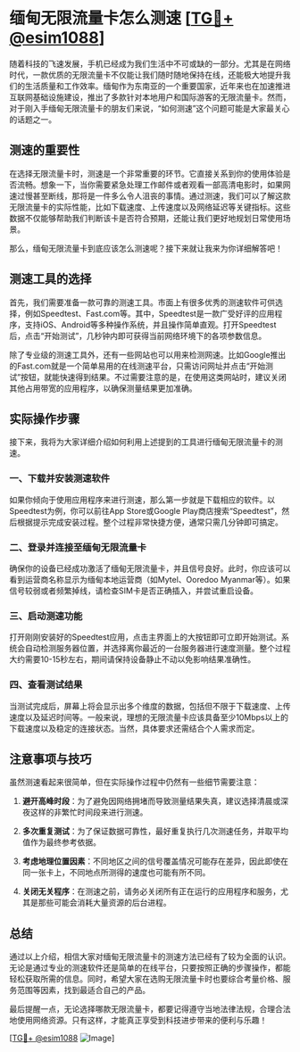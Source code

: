 # 缅甸无限流量卡怎么测速 [[TG💪+ @esim1088](https://t.me/s/esim1088)]

随着科技的飞速发展，手机已经成为我们生活中不可或缺的一部分。尤其是在网络时代，一款优质的无限流量卡不仅能让我们随时随地保持在线，还能极大地提升我们的生活质量和工作效率。缅甸作为东南亚的一个重要国家，近年来也在加速推进互联网基础设施建设，推出了多款针对本地用户和国际游客的无限流量卡。然而，对于刚入手缅甸无限流量卡的朋友们来说，“如何测速”这个问题可能是大家最关心的话题之一。

## 测速的重要性

在选择无限流量卡时，测速是一个非常重要的环节。它直接关系到你的使用体验是否流畅。想象一下，当你需要紧急处理工作邮件或者观看一部高清电影时，如果网速过慢甚至断线，那将是一件多么令人沮丧的事情。通过测速，我们可以了解这款无限流量卡的实际性能，比如下载速度、上传速度以及网络延迟等关键指标。这些数据不仅能够帮助我们判断该卡是否符合预期，还能让我们更好地规划日常使用场景。

那么，缅甸无限流量卡到底应该怎么测速呢？接下来就让我来为你详细解答吧！

## 测速工具的选择

首先，我们需要准备一款可靠的测速工具。市面上有很多优秀的测速软件可供选择，例如Speedtest、Fast.com等。其中，Speedtest是一款广受好评的应用程序，支持iOS、Android等多种操作系统，并且操作简单直观。打开Speedtest后，点击“开始测试”，几秒钟内即可获得当前网络环境下的各项参数信息。

除了专业级的测速工具外，还有一些网站也可以用来检测网速。比如Google推出的Fast.com就是一个简单易用的在线测速平台，只需访问网址并点击“开始测试”按钮，就能快速得到结果。不过需要注意的是，在使用这类网站时，建议关闭其他占用带宽的应用程序，以确保测量结果更加准确。

## 实际操作步骤

接下来，我将为大家详细介绍如何利用上述提到的工具进行缅甸无限流量卡的测速。

### 一、下载并安装测速软件

如果你倾向于使用应用程序来进行测速，那么第一步就是下载相应的软件。以Speedtest为例，你可以前往App Store或Google Play商店搜索“Speedtest”，然后根据提示完成安装过程。整个过程非常快捷方便，通常只需几分钟即可搞定。

### 二、登录并连接至缅甸无限流量卡

确保你的设备已经成功激活了缅甸无限流量卡，并且信号良好。此时，你应该可以看到运营商名称显示为缅甸本地运营商（如Mytel、Ooredoo Myanmar等）。如果信号较弱或者频繁掉线，请检查SIM卡是否正确插入，并尝试重启设备。

### 三、启动测速功能

打开刚刚安装好的Speedtest应用，点击主界面上的大按钮即可立即开始测试。系统会自动检测服务器位置，并选择离你最近的一台服务器进行速度测量。整个过程大约需要10-15秒左右，期间请保持设备静止不动以免影响结果准确性。

### 四、查看测试结果

当测试完成后，屏幕上将会显示出多个维度的数据，包括但不限于下载速度、上传速度以及延迟时间等。一般来说，理想的无限流量卡应该具备至少10Mbps以上的下载速度以及稳定的连接状态。当然，具体要求还需结合个人需求而定。

## 注意事项与技巧

虽然测速看起来很简单，但在实际操作过程中仍然有一些细节需要注意：

1. **避开高峰时段**：为了避免因网络拥堵而导致测量结果失真，建议选择清晨或深夜这样的非繁忙时间段来进行测速。
   
2. **多次重复测试**：为了保证数据可靠性，最好重复执行几次测速任务，并取平均值作为最终参考依据。

3. **考虑地理位置因素**：不同地区之间的信号覆盖情况可能存在差异，因此即使在同一张卡上，不同地点所测得的速度也可能有所不同。

4. **关闭无关程序**：在测速之前，请务必关闭所有正在运行的应用程序和服务，尤其是那些可能会消耗大量资源的后台进程。

## 总结

通过以上介绍，相信大家对缅甸无限流量卡的测速方法已经有了较为全面的认识。无论是通过专业的测速软件还是简单的在线平台，只要按照正确的步骤操作，都能轻松获取所需的信息。同时，希望大家在选购无限流量卡时也要综合考量价格、服务范围等因素，找到最适合自己的产品。

最后提醒一点，无论选择哪款无限流量卡，都要记得遵守当地法律法规，合理合法地使用网络资源。只有这样，才能真正享受到科技进步带来的便利与乐趣！

[[TG💪+ @esim1088](https://t.me/s/esim1088) ![Image](https://i.postimg.cc/4NQfJmqS/Snipaste-2025-05-13-00-14-12.png)]